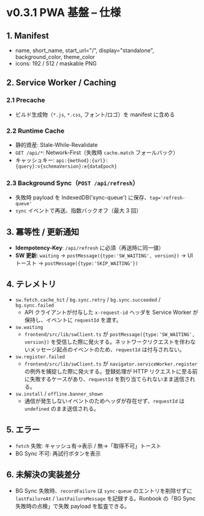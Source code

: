 # v0.3.1 PWA 基盤 – 仕様

## 1. Manifest
- name, short_name, start_url="/", display="standalone", background_color, theme_color
- icons: 192 / 512 / maskable PNG

## 2. Service Worker / Caching
### 2.1 Precache
- ビルド生成物（`*.js`, `*.css`, フォント/ロゴ）を manifest に含める
### 2.2 Runtime Cache
- 静的資産: Stale-While-Revalidate
- `GET /api/*`: Network-First（失敗時 `cache.match` フォールバック）
- キャッシュキー: `api:{method}:{url}:{query}:v{schemaVersion}:e{dataEpoch}`
### 2.3 Background Sync（`POST /api/refresh`）
- 失敗時 payload を IndexedDB('sync-queue') に保存、`tag='refresh-queue'`
- `sync` イベントで再送、指数バックオフ（最大 3 回）

## 3. 冪等性 / 更新通知
- **Idempotency-Key**: `/api/refresh` に必須（再送時に同一値）
- **SW 更新**: `waiting` → `postMessage({type:'SW_WAITING', version})` → UI トースト → `postMessage({type:'SKIP_WAITING'})`

## 4. テレメトリ
- `sw.fetch.cache_hit` / `bg.sync.retry` / `bg.sync.succeeded` / `bg.sync.failed`
  - API クライアントが付与した `x-request-id` ヘッダを Service Worker が保持し、イベントに `requestId` を渡す。
- `sw.waiting`
  - `frontend/src/lib/swClient.ts` が `postMessage({type:'SW_WAITING', version})` を受信した際に発火する。ネットワークリクエストを伴わないメッセージ起点のイベントのため、`requestId` は付与されない。
- `sw.register.failed`
  - `frontend/src/lib/swClient.ts` が `navigator.serviceWorker.register` の例外を捕捉した際に発火する。登録処理が HTTP リクエストに至る前に失敗するケースがあり、`requestId` を割り当てられないまま送信される。
- `sw.install` / `offline.banner_shown`
  - 通信が発生しないイベントのためヘッダが存在せず、`requestId` は `undefined` のまま送信される。

## 5. エラー
- `fetch` 失敗: キャッシュ有→表示 / 無→「取得不可」トースト
- BG Sync 不可: 再試行ボタンを表示

## 6. 未解決の実装差分
- BG Sync 失敗時、`recordFailure` は `sync-queue` のエントリを削除せずに `lastFailureAt` / `lastFailureMessage` を記録する。Runbook の「BG Sync 失敗時の点検」で失敗 payload を監査できる。
